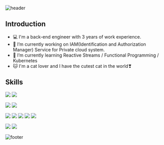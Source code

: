 ![header](https://capsule-render.vercel.app/api?type=waving)

## Introduction
- 💻 I'm a back-end engineer with 3 years of work experience.
- 🔭 I’m currently working on IAM(Identification and Authorization Manager) Service for Private cloud system.
- 🌱 I’m currently learning Reactive Streams / Functional Programming / Kubernetes
- 🐱 I'm a cat lover and I have the cutest cat in the world❣

## Skills
<img src="https://img.shields.io/badge/Java-orange?style=flat"/> <img src="https://img.shields.io/badge/Kotlin-7F52FF?style=flat&logo=kotlin&logoColor=white"/>

<img src="https://img.shields.io/badge/Spring Boot-6DB33F?style=flat&logo=springboot&logoColor=white"/> <img src="https://img.shields.io/badge/Spring WebFlux-6DB33F?style=flat"/>

<img src="https://img.shields.io/badge/MySQL-4479A1?style=flat&logo=mysql&logoColor=white"/> <img src="https://img.shields.io/badge/MongoDB-47A248?style=flat&logo=mysql&logoColor=white"/> <img src="https://img.shields.io/badge/Neo4j-4581C3?style=flat&logo=neo4j&logoColor=white"/> <img src="https://img.shields.io/badge/Redis-DC382D?style=flat&logo=redis&logoColor=white"/> <img src="https://img.shields.io/badge/Elasticsearch-005571?style=flat&logo=elasticsearch&logoColor=white"/>

<img src="https://img.shields.io/badge/Docker-2496ED?style=flat&logo=docker&logoColor=white"/> <img src="https://img.shields.io/badge/Kubernetes-326CE5?style=flat&logo=kubernetes&logoColor=white"/>

![footer](https://capsule-render.vercel.app/api?section=footer&type=waving)

<!--
**mirocomestrue/mirocomestrue** is a ✨ _special_ ✨ repository because its `README.md` (this file) appears on your GitHub profile.

Here are some ideas to get you started:

- 🔭 I’m currently working on ...
- 🌱 I’m currently learning ...
- 👯 I’m looking to collaborate on ...
- 🤔 I’m looking for help with ...
- 💬 Ask me about ...
- 📫 How to reach me: ...
- 😄 Pronouns: ...
- ⚡ Fun fact: ...
-->
